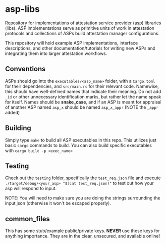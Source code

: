 # asp-libs

Repository for implementations of attestation service provider (asp) libraries (libs). ASP implementations serve as primitive units of work in attestation protocols and collections of ASPs build attestation manager configurations.

This repository will hold example ASP implementations, interface descriptions, and other documentation/tutorials for writing new ASPs and integrating them into larger attestation workflows.

## Conventions

ASPs should go into the `executables/<asp_name>` folder, with a `Cargo.toml` for their dependencies, and `src/main.rs` for their relevant code.
Namewise, this should have well-defined names that indicate their meaning. Do not add `_id` or other unnecessary identification marks, but rather let the name speak for itself. Names should be **snake_case**, and if an ASP is meant for appraisal of another ASP named `asp_x` should be named `asp_x_appr` (NOTE the `_appr` added)

## Building

Simply type `make` to build all ASP executables in this repo. This utilizes just basic `cargo` commands to build. You can also build specific executables with `cargo build -p <exec_name>`

## Testing

Check out the `testing` folder, specifically the `test_req.json` file and execute `./target/debug/<your_asp> "$(cat test_req.json)"`
to test out how your asp will respond to input.

NOTE: You will need to make sure you are doing the strings surrounding the input json (otherwise it won't be escaped properly).

## common_files

This has some stub/example public/private keys.
**NEVER** use these keys for anything importance. They are in the clear, unsecured, and available online!
